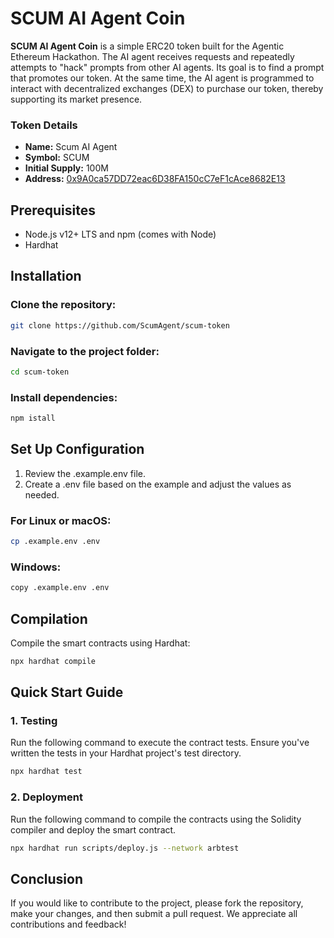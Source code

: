 # SCUM AI Agent Coin

**SCUM AI Agent Coin** is a simple ERC20 token built for the Agentic Ethereum Hackathon. The AI agent receives requests and repeatedly attempts to "hack" prompts from other AI agents. Its goal is to find a prompt that promotes our token. At the same time, the AI agent is programmed to interact with decentralized exchanges (DEX) to purchase our token, thereby supporting its market presence.

### Token Details

- **Name:** Scum AI Agent
- **Symbol:** SCUM
- **Initial Supply:** 100M
- **Address:** [0x9A0ca57DD72eac6D38FA150cC7eF1cAce8682E13](https://sepolia.arbiscan.io/address/0x9A0ca57DD72eac6D38FA150cC7eF1cAce8682E13)

## Prerequisites

- Node.js v12+ LTS and npm (comes with Node)
- Hardhat

## Installation

### Clone the repository:

```bash
git clone https://github.com/ScumAgent/scum-token
```

### Navigate to the project folder:

```bash
cd scum-token
```

### Install dependencies:

```bash
npm istall
```

## Set Up Configuration

1. Review the .example.env file.
2. Create a .env file based on the example and adjust the values as needed.

### For Linux or macOS:

```bash
cp .example.env .env
```

### Windows:

```bash
copy .example.env .env
```

## Compilation

Compile the smart contracts using Hardhat:

```bash
npx hardhat compile
```

## Quick Start Guide

### 1. Testing

Run the following command to execute the contract tests. Ensure you've written the tests in your Hardhat project's test directory.

```bash
npx hardhat test
```

### 2. Deployment

Run the following command to compile the contracts using the Solidity compiler and deploy the smart contract.

```bash
npx hardhat run scripts/deploy.js --network arbtest
```

## Conclusion

If you would like to contribute to the project, please fork the repository, make your changes, and then submit a pull request. We appreciate all contributions and feedback!
